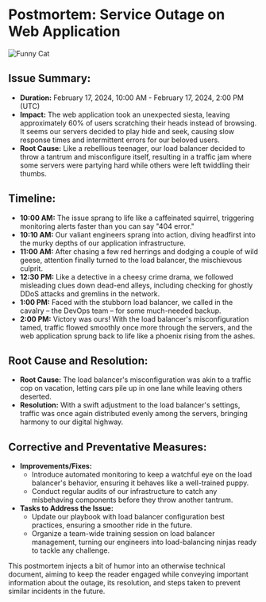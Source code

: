 # Postmortem: Service Outage on Web Application

![Funny Cat]((https://i.pinimg.com/564x/7c/cd/3a/7ccd3a4fb4b0ba3f186646c0fe6001df.jpg))

## Issue Summary:
- **Duration:** February 17, 2024, 10:00 AM - February 17, 2024, 2:00 PM (UTC)
- **Impact:** The web application took an unexpected siesta, leaving approximately 60% of users scratching their heads instead of browsing. It seems our servers decided to play hide and seek, causing slow response times and intermittent errors for our beloved users.
- **Root Cause:** Like a rebellious teenager, our load balancer decided to throw a tantrum and misconfigure itself, resulting in a traffic jam where some servers were partying hard while others were left twiddling their thumbs.

## Timeline:
- **10:00 AM:** The issue sprang to life like a caffeinated squirrel, triggering monitoring alerts faster than you can say "404 error."
- **10:10 AM:** Our valiant engineers sprang into action, diving headfirst into the murky depths of our application infrastructure.
- **11:00 AM:** After chasing a few red herrings and dodging a couple of wild geese, attention finally turned to the load balancer, the mischievous culprit.
- **12:30 PM:** Like a detective in a cheesy crime drama, we followed misleading clues down dead-end alleys, including checking for ghostly DDoS attacks and gremlins in the network.
- **1:00 PM:** Faced with the stubborn load balancer, we called in the cavalry – the DevOps team – for some much-needed backup.
- **2:00 PM:** Victory was ours! With the load balancer's misconfiguration tamed, traffic flowed smoothly once more through the servers, and the web application sprung back to life like a phoenix rising from the ashes.

## Root Cause and Resolution:
- **Root Cause:** The load balancer's misconfiguration was akin to a traffic cop on vacation, letting cars pile up in one lane while leaving others deserted.
- **Resolution:** With a swift adjustment to the load balancer's settings, traffic was once again distributed evenly among the servers, bringing harmony to our digital highway.

## Corrective and Preventative Measures:
- **Improvements/Fixes:**
  - Introduce automated monitoring to keep a watchful eye on the load balancer's behavior, ensuring it behaves like a well-trained puppy.
  - Conduct regular audits of our infrastructure to catch any misbehaving components before they throw another tantrum.
- **Tasks to Address the Issue:**
  - Update our playbook with load balancer configuration best practices, ensuring a smoother ride in the future.
  - Organize a team-wide training session on load balancer management, turning our engineers into load-balancing ninjas ready to tackle any challenge.

This postmortem injects a bit of humor into an otherwise technical document, aiming to keep the reader engaged while conveying important information about the outage, its resolution, and steps taken to prevent similar incidents in the future.
